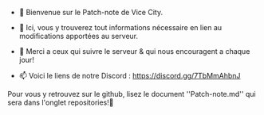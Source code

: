 - 👋 Bienvenue sur le Patch-note de Vice City.
- 👀 Ici, vous y trouverez tout informations nécessaire en lien au modifications apportées au serveur.

- 💞️ Merci a ceux qui suivre le serveur & qui nous encouragent a chaque jour!
- 📫 Voici le liens de notre Discord : https://discord.gg/7TbMmAhbnJ


Pour vous y retrouvez sur le github, lisez le document ''Patch-note.md'' qui sera dans l'onglet repositories!💞️


